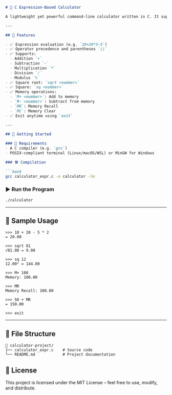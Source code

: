 
````markdown
# 🧮 C Expression-Based Calculator

A lightweight yet powerful command-line calculator written in C. It supports standard arithmetic expressions, memory operations, and additional mathematical functions — all in a single-line input, just like a real calculator!

---

## 📌 Features

- ✅ Expression evaluation (e.g. `10+20*3-5`)
- ✅ Operator precedence and parentheses `()`
- ✅ Supports:
  - Addition `+`
  - Subtraction `-`
  - Multiplication `*`
  - Division `/`
  - Modulus `%`
- ✅ Square root: `sqrt <number>`
- ✅ Square: `sq <number>`
- ✅ Memory operations:
  - `M+ <number>`: Add to memory
  - `M- <number>`: Subtract from memory
  - `MR`: Memory Recall
  - `MC`: Memory Clear
- ✅ Exit anytime using `exit`

---

## 🚀 Getting Started

### 🔧 Requirements
- A C compiler (e.g. `gcc`)
- POSIX-compliant terminal (Linux/macOS/WSL) or MinGW for Windows

### 🛠️ Compilation

```bash
gcc calculator_expr.c -o calculator -lm
````

### ▶️ Run the Program

```bash
./calculator
```

---

## 🧪 Sample Usage

```
>>> 10 + 20 - 5 * 2
= 20.00

>>> sqrt 81
√81.00 = 9.00

>>> sq 12
12.00² = 144.00

>>> M+ 100
Memory: 100.00

>>> MR
Memory Recall: 100.00

>>> 50 + MR
= 150.00

>>> exit
```

---

## 📂 File Structure

```
📁 calculator-project/
├── calculator_expr.c    # Source code
└── README.md            # Project documentation
```

## 📄 License

This project is licensed under the MIT License – feel free to use, modify, and distribute.

```
